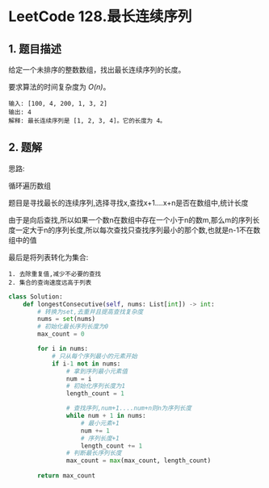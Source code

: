 # LeetCode 128.最长连续序列

## 1. 题目描述

给定一个未排序的整数数组，找出最长连续序列的长度。

要求算法的时间复杂度为 *O(n)*。

```
输入: [100, 4, 200, 1, 3, 2]
输出: 4
解释: 最长连续序列是 [1, 2, 3, 4]。它的长度为 4。
```

## 2. 题解

思路:

循环遍历数组

题目是寻找最长的连续序列,选择寻找x,查找x+1....x+n是否在数组中,统计长度

由于是向后查找,所以如果一个数n在数组中存在一个小于n的数m,那么m的序列长度一定大于n的序列长度,所以每次查找只查找序列最小的那个数,也就是n-1不在数组中的值

最后是将列表转化为集合:

	1. 去除重复值,减少不必要的查找
 	2. 集合的查询速度远高于列表

```python
class Solution:
    def longestConsecutive(self, nums: List[int]) -> int:
        # 转换为set,去重并且提高查找复杂度
        nums = set(nums)
        # 初始化最长序列长度为0
        max_count = 0

        for i in nums:
            # 只从每个序列最小的元素开始
            if i-1 not in nums:
                # 拿到序列最小元素值
                num = i
                # 初始化序列长度为1
                length_count = 1

                # 查找序列,num+1....num+n则n为序列长度
                while num + 1 in nums:
                    # 最小元素+1
                    num += 1
                    # 序列长度+1
                    length_count += 1
                # 判断最长序列长度
                max_count = max(max_count, length_count)
        
        return max_count
```

